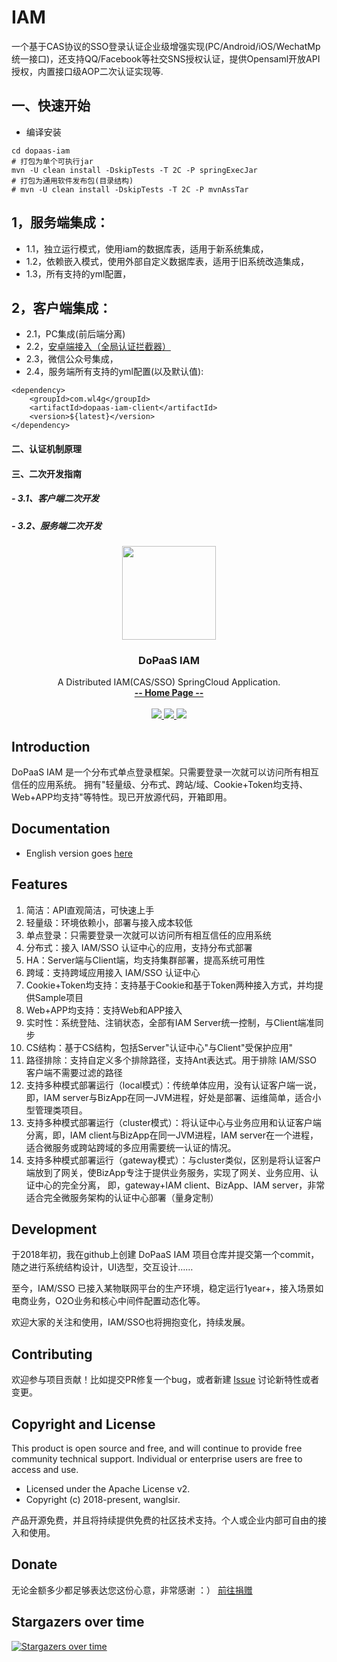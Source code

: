 # IAM

一个基于CAS协议的SSO登录认证企业级增强实现(PC/Android/iOS/WechatMp统一接口)，还支持QQ/Facebook等社交SNS授权认证，提供Opensaml开放API授权，内置接口级AOP二次认证实现等.

## 一、快速开始
- 编译安装

```
cd dopaas-iam
# 打包为单个可执行jar
mvn -U clean install -DskipTests -T 2C -P springExecJar
# 打包为通用软件发布包(目录结构)
# mvn -U clean install -DskipTests -T 2C -P mvnAssTar
```
## 1，服务端集成：
- 1.1，独立运行模式，使用iam的数据库表，适用于新系统集成，
- 1.2，依赖嵌入模式，使用外部自定义数据库表，适用于旧系统改造集成，
- 1.3，所有支持的yml配置，
## 2，客户端集成：
- 2.1，PC集成(前后端分离)
- 2.2，[安卓端接入（全局认证拦截器）](dopaas-iam-client-example/src/main/java/com/wl4g/iam/example/android/AndroidIamUserCoordinator.java)
- 2.3，微信公众号集成，
- 2.4，服务端所有支持的yml配置(以及默认值):

```
<dependency>
    <groupId>com.wl4g</groupId>
    <artifactId>dopaas-iam-client</artifactId>
    <version>${latest}</version>
</dependency>
```


#### 二、认证机制原理



#### 三、二次开发指南
#####	- 3.1、客户端二次开发
#####	- 3.2、服务端二次开发



<p align="center">
    <img src="https://github.com/wl4g/dopaas-iam/tree/master/shots/iam-logo.png" width="150">
    <h3 align="center">DoPaaS IAM</h3>
    <p align="center">
        A Distributed IAM(CAS/SSO) SpringCloud Application.
        <br>
        <a href="https://github.com/wl4g/dopaas-iam/"><strong>-- Home Page --</strong></a>
        <br>
        <br>
        <a href="https://maven-badges.herokuapp.com/maven-central/com.xuxueli/xxl-sso/">
            <img src="https://img.shields.io/badge/Maven-3.5+-green.svg" >
        </a>
         <a href="https://github.com/wl4g/dopaas-iam/releases">
             <img src="https://img.shields.io/badge/release-v2.0.0-green.svg" >
         </a>
        <a href="http://www.apache.org/licenses/LICENSE-2.0">
            <img src="https://img.shields.io/badge/license-Apache2.0+-green.svg" >
        </a>
    </p>    
</p>


## Introduction

DoPaaS IAM 是一个分布式单点登录框架。只需要登录一次就可以访问所有相互信任的应用系统。
拥有"轻量级、分布式、跨站/域、Cookie+Token均支持、Web+APP均支持"等特性。现已开放源代码，开箱即用。


## Documentation
- English version goes [here](README.md)


## Features
1. 简洁：API直观简洁，可快速上手
2. 轻量级：环境依赖小，部署与接入成本较低
3. 单点登录：只需要登录一次就可以访问所有相互信任的应用系统
4. 分布式：接入 IAM/SSO 认证中心的应用，支持分布式部署
5. HA：Server端与Client端，均支持集群部署，提高系统可用性
6. 跨域：支持跨域应用接入 IAM/SSO 认证中心
7. Cookie+Token均支持：支持基于Cookie和基于Token两种接入方式，并均提供Sample项目
8. Web+APP均支持：支持Web和APP接入
9. 实时性：系统登陆、注销状态，全部有IAM Server统一控制，与Client端准同步
10. CS结构：基于CS结构，包括Server"认证中心"与Client"受保护应用"
11. 路径排除：支持自定义多个排除路径，支持Ant表达式。用于排除 IAM/SSO 客户端不需要过滤的路径
12. 支持多种模式部署运行（local模式）：传统单体应用，没有认证客户端一说，即，IAM server与BizApp在同一JVM进程，好处是部署、运维简单，适合小型管理类项目。
13. 支持多种模式部署运行（cluster模式）：将认证中心与业务应用和认证客户端分离，即，IAM client与BizApp在同一JVM进程，IAM server在一个进程，适合微服务或跨站跨域的多应用需要统一认证的情况。
14. 支持多种模式部署运行（gateway模式）：与cluster类似，区别是将认证客户端放到了网关，使BizApp专注于提供业务服务，实现了网关、业务应用、认证中心的完全分离，
    即，gateway+IAM client、BizApp、IAM server，非常适合完全微服务架构的认证中心部署（量身定制）


## Development
于2018年初，我在github上创建 DoPaaS IAM 项目仓库并提交第一个commit，随之进行系统结构设计，UI选型，交互设计……

至今，IAM/SSO 已接入某物联网平台的生产环境，稳定运行1year+，接入场景如电商业务，O2O业务和核心中间件配置动态化等。

欢迎大家的关注和使用，IAM/SSO也将拥抱变化，持续发展。


## Contributing

欢迎参与项目贡献！比如提交PR修复一个bug，或者新建 [Issue](https://github.com/wl4g/dopaas-iam/issues/) 讨论新特性或者变更。


## Copyright and License
This product is open source and free, and will continue to provide free community technical support. Individual or enterprise users are free to access and use.

- Licensed under the Apache License v2.
- Copyright (c) 2018-present, wanglsir.

产品开源免费，并且将持续提供免费的社区技术支持。个人或企业内部可自由的接入和使用。

## Donate

无论金额多少都足够表达您这份心意，非常感谢 ：）      [前往捐赠]()

## Stargazers over time

[![Stargazers over time](https://starchart.cc/wl4g/dopaas-iam.svg)](https://starchart.cc/wl4g/dopaas-iam)
